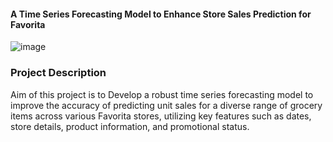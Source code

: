 #### A Time Series Forecasting Model to Enhance Store Sales Prediction for Favorita 
![image](https://github.com/PacalineN/LP3_Regression_Project-/assets/149051166/3776273a-0b02-44e3-af59-69b0db321791)

### Project Description
Aim of this project is to Develop a robust time series forecasting model to improve the accuracy of predicting unit sales for a diverse range of grocery items across various Favorita stores, utilizing key features such as dates, store details, product information, and promotional status.
